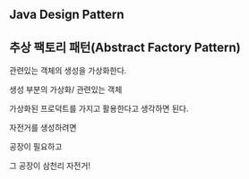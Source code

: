 ## Java Design Pattern



## 추상 팩토리 패턴(Abstract Factory Pattern)

관련있는 객체의 생성을 가상화한다.

생성 부분의 가상화/ 관련있는 객체



가상화된 프로덕트를 가지고 활용한다고 생각하면 된다.



자전거를 생성하려면 

공장이 필요하고

그 공장이 삼천리 자전거!

